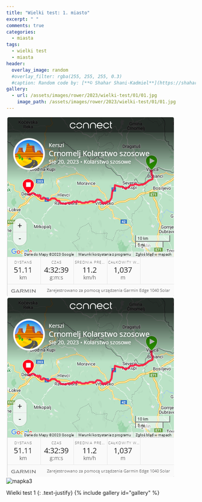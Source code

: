 ```yaml
---
title: "Wielki test: 1. miasto"
excerpt: " "
comments: true
categories:
  - miasta
tags:
  - wielki test
  - miasta
header:
  overlay_image: random
  #overlay_filter: rgba(255, 255, 255, 0.3)
  #caption: Random code by: [**© Shahar Shani-Kadmiel**](https://shaharkadmiel.github.io)"
gallery:
  - url: /assets/images/rower/2023/wielki-test/01/01.jpg
    image_path: /assets/images/rower/2023/wielki-test/01/01.jpg
---
```

![mapka](/assets/images/rower/2023/wielki-test/01/mapka.png)
[![mapka2](/assets/images/rower/2023/wielki-test/01/mapka.png)](https://connect.garmin.com/modern/activity/embed/11834432843)
![mapka3](https://connect.garmin.com/modern/activity/embed/11834432843)

Wielki test 1
{: .text-justify}
{% include gallery id="gallery" %}

